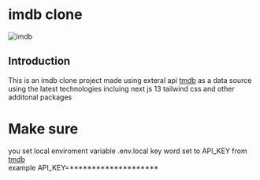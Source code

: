 # **imdb clone**

![imdb](https://user-images.githubusercontent.com/99409488/222883462-d6ad1f00-ae2e-4afe-987f-4b2153adcb57.PNG)

## Introduction
 This is an imdb clone project made using exteral api [tmdb](https://www.themoviedb.org/) as a data source using the 
 latest technologies incluing next js 13 tailwind css and other additonal packages 
 
 # Make sure
 you set local enviroment variable .env.local key word set to API_KEY from [tmdb](https://www.themoviedb.org/)<br />
 example API_KEY=********************
